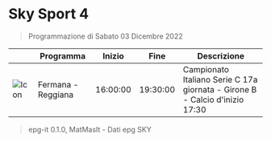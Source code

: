 # Sky Sport 4
> Programmazione di Sabato 03 Dicembre 2022

||Programma|Inizio|Fine|Descrizione|
|---|---|---|---|---|
|![Icon](https://guidatv.sky.it/uuid/a771f3f9-e583-4417-a017-2918bdade463/cover?md5ChecksumParam=869e1bfc25c295bf6929be4268cd99ca)|Fermana - Reggiana|16:00:00|19:30:00|Campionato Italiano Serie C 17a giornata - Girone B - Calcio d&#039;inizio 17:30



 > epg-it 0.1.0, MatMasIt - Dati epg SKY